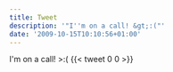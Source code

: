 ```yaml
---
title: Tweet
description: '"I''m on a call! &gt;:("'
date: '2009-10-15T10:10:56+01:00'
---
```

I'm on a call! &gt;:(
      {{< tweet 0 0 >}}
    
